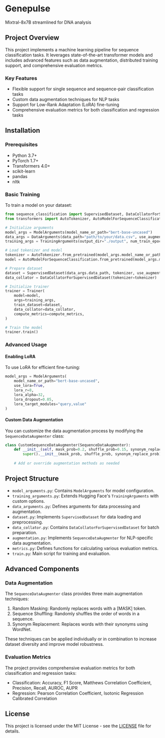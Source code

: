 # Genepulse 
 Mixtral-8x7B streamlined for DNA analysis


## Project Overview

This project implements a  machine learning pipeline for sequence classification tasks. It leverages state-of-the-art transformer models and includes advanced features such as data augmentation, distributed training support, and comprehensive evaluation metrics.

### Key Features

- Flexible support for single sequence and sequence-pair classification tasks
- Custom data augmentation techniques for NLP tasks
- Support for Low-Rank Adaptation (LoRA) fine-tuning
- Comprehensive evaluation metrics for both classification and regression tasks

## Installation

### Prerequisites

- Python 3.7+
- PyTorch 1.7+
- Transformers 4.0+
- scikit-learn
- pandas
- nltk

### Basic Training

To train a model on your dataset:

```python
from sequence_classification import SupervisedDataset, DataCollatorForSupervisedDataset, TrainingArguments, ModelArguments, DataArguments
from transformers import AutoTokenizer, AutoModelForSequenceClassification, Trainer

# Initialize arguments
model_args = ModelArguments(model_name_or_path="bert-base-uncased")
data_args = DataArguments(data_path="path/to/your/data.csv", use_augmentation=True)
training_args = TrainingArguments(output_dir="./output", num_train_epochs=3)

# Load tokenizer and model
tokenizer = AutoTokenizer.from_pretrained(model_args.model_name_or_path)
model = AutoModelForSequenceClassification.from_pretrained(model_args.model_name_or_path)

# Prepare dataset
dataset = SupervisedDataset(data_args.data_path, tokenizer, use_augmentation=data_args.use_augmentation)
data_collator = DataCollatorForSupervisedDataset(tokenizer=tokenizer)

# Initialize trainer
trainer = Trainer(
    model=model,
    args=training_args,
    train_dataset=dataset,
    data_collator=data_collator,
    compute_metrics=compute_metrics,
)

# Train the model
trainer.train()
```

### Advanced Usage

#### Enabling LoRA

To use LoRA for efficient fine-tuning:

```python
model_args = ModelArguments(
    model_name_or_path="bert-base-uncased",
    use_lora=True,
    lora_r=8,
    lora_alpha=32,
    lora_dropout=0.05,
    lora_target_modules="query,value"
)
```

#### Custom Data Augmentation

You can customize the data augmentation process by modifying the `SequenceDataAugmenter` class:

```python
class CustomSequenceDataAugmenter(SequenceDataAugmenter):
    def __init__(self, mask_prob=0.2, shuffle_prob=0.15, synonym_replace_prob=0.1):
        super().__init__(mask_prob, shuffle_prob, synonym_replace_prob)
    
    # Add or override augmentation methods as needed
```

## Project Structure

- `model_arguments.py`: Contains `ModelArguments` for model configuration.
- `training_arguments.py`: Extends Hugging Face's `TrainingArguments` with custom options.
- `data_arguments.py`: Defines arguments for data processing and augmentation.
- `dataset.py`: Implements `SupervisedDataset` for data loading and preprocessing.
- `data_collator.py`: Contains `DataCollatorForSupervisedDataset` for batch preparation.
- `augmentation.py`: Implements `SequenceDataAugmenter` for NLP-specific data augmentation.
- `metrics.py`: Defines functions for calculating various evaluation metrics.
- `train.py`: Main script for training and evaluation.

## Advanced Components

### Data Augmentation

The `SequenceDataAugmenter` class provides three main augmentation techniques:

1. Random Masking: Randomly replaces words with a [MASK] token.
2. Sequence Shuffling: Randomly shuffles the order of words in a sequence.
3. Synonym Replacement: Replaces words with their synonyms using WordNet.

These techniques can be applied individually or in combination to increase dataset diversity and improve model robustness.

<!-- ### Distributed Training

The project includes basic support for distributed training using PyTorch's DistributedDataParallel. To enable distributed training, use the appropriate PyTorch distributed launch command:

```
python -m torch.distributed.launch --nproc_per_node=NUM_GPUS train.py
``` -->

### Evaluation Metrics

The project provides comprehensive evaluation metrics for both classification and regression tasks:

- Classification: Accuracy, F1 Score, Matthews Correlation Coefficient, Precision, Recall, AUROC, AUPR
- Regression: Pearson Correlation Coefficient, Isotonic Regression Calibrated Correlation

## License

This project is licensed under the MIT License - see the [LICENSE](LICENSE) file for details.